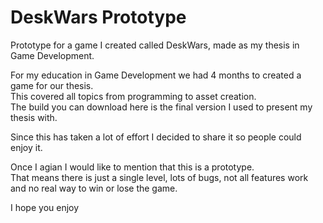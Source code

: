 # DeskWars Prototype
Prototype for a game I created called DeskWars, made as my thesis in Game Development.
    
For my education in Game Development we had 4 months to created a game for our thesis.  
This covered all topics from programming to asset creation.  
The build you can download here is the final version I used to present my thesis with.
    
Since this has taken a lot of effort I decided to share it so people could enjoy it.
    
Once I agian I would like to mention that this is a prototype.  
That means there is just a single level, lots of bugs, not all features work and no real way to win or lose the game.  
  
I hope you enjoy
